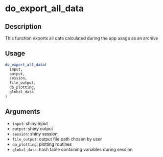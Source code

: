 # do_export_all_data

## Description

This function exports all data calculated during the app usage as an archive

## Usage

```r
do_export_all_data(
  input,
  output,
  session,
  file_output,
  do_plotting,
  global_data
)
```

## Arguments

* `input`: shiny input
* `output`: shiny output
* `session`: shiny session
* `file_output`: output file path chosen by user
* `do_plotting`: plotting routines
* `global_data`: hash table containing variables during session

